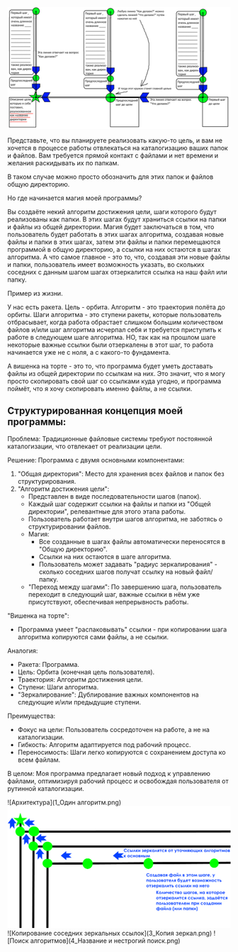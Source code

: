 ![Вид при входе в программу](Цели.png)

Представьте, что вы планируете реализовать какую-то цель, и вам не хочется в процессе работы отвлекаться на каталогизацию ваших папок и файлов. Вам требуется прямой контакт с файлами и нет времени и желания раскидывать их по папкам.

В таком случае можно просто обозначить для этих папок и файлов общую директорию.

Но где начинается магия моей программы?

Вы создаёте некий алгоритм достижения цели, шаги которого будут реализованы как папки. В этих шагах будут храниться ссылки на папки и файлы из общей директории. Магия будет заключаться в том, что пользователь будет работать в этих шагах алгоритма, создавая новые файлы и папки в этих шагах, затем эти файлы и папки перемещаются программой в общую директорию, а ссылки на них остаются в шагах алгоритма. А что самое главное - это то, что, создавая эти новые файлы и папки, пользователь имеет возможность указать, во скольких соседних с данным шагом шагах отзеркалится ссылка на наш файл или папку.

Пример из жизни.

У нас есть ракета. Цель - орбита. Алгоритм - это траектория полёта до орбиты. Шаги алгоритма - это ступени ракеты, которые пользователь отбрасывает, когда работа обрастает слишком большим количеством файлов и/или шаг алгоритма исчерпал себя и требуется приступить к работе в следующем шаге алгоритма. НО, так как на прошлом  шаге некоторые важные ссылки были отзеркалены в этот шаг, то работа начинается уже не с ноля, а с какого-то фундамента.

А вишенка на торте - это то, что программа будет уметь доставать файлы из общей директории по ссылкам на них. Это значит, что я могу просто скопировать свой шаг со ссылками куда угодно, и программа поймёт, что я хочу скопировать именно файлы, а не ссылки.

## Структурированная концепция моей программы:

Проблема:  Традиционные файловые системы требуют постоянной каталогизации, что отвлекает от реализации цели.

Решение: Программа с двумя основными компонентами:

1. "Общая директория":  Место для хранения всех файлов и папок без структурирования.
2. "Алгоритм достижения цели": 
    * Представлен в виде последовательности шагов (папок).
    * Каждый шаг содержит ссылки на файлы и папки из "Общей директории", релевантные для этого этапа работы.
    * Пользователь работает внутри шагов алгоритма, не заботясь о структурировании файлов.
    * Магия: 
        * Все созданные в шагах файлы автоматически переносятся в "Общую директорию". 
        * Ссылки на них остаются в шаге алгоритма.
        * Пользователь может задавать "радиус зеркалирования"  - сколько соседних шагов получат ссылку на новый файл/папку.
    * "Переход между шагами":  По завершению шага, пользователь переходит в следующий шаг,  важные ссылки  в нём уже присутствуют, обеспечивая непрерывность работы.

"Вишенка на торте":  
* Программа умеет "распаковывать" ссылки - при копировании шага алгоритма копируются  сами файлы, а не ссылки.

Аналогия:  
* Ракета: Программа.
* Цель: Орбита (конечная цель пользователя).
* Траектория: Алгоритм достижения цели.
* Ступени: Шаги алгоритма.
* "Зеркалирование":  Дублирование важных компонентов на следующие и/или предыдущие ступени.

Преимущества:

*  Фокус на цели:  Пользователь  сосредоточен на работе, а не на каталогизации.
* Гибкость:   Алгоритм  адаптируется под рабочий процесс.
* Переносимость:  Шаги  легко копируются  с сохранением доступа ко всем файлам.

В целом:  Моя программа предлагает новый подход к управлению файлами, оптимизируя рабочий процесс и освобождая пользователя от рутинной каталогизации.

![Архитектура](1_Один алгоритм.png)
![Зеркалирование](2_Зеркалирование.png)
![Копирование соседних зеркальных ссылок](3_Копия зеркал.png)
![Поиск алгоритмов](4_Название и нестрогий поиск.png)
